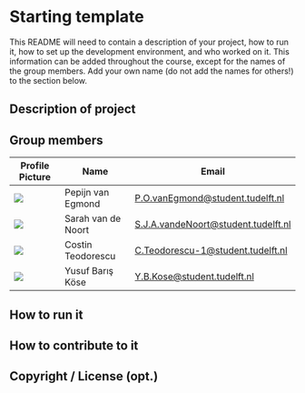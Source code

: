 # Starting template

This README will need to contain a description of your project, how to run it, how to set up the development environment, and who worked on it.
This information can be added throughout the course, except for the names of the group members.
Add your own name (do not add the names for others!) to the section below.

## Description of project

## Group members

| Profile Picture | Name              | Email                            |
|---|-------------------|----------------------------------|
| ![](https://secure.gravatar.com/avatar/92d19f393e1b2f2b09e6b7a573deab40?s=800&d=identicon&length=4&size=50&color=DDD&background=777&font-size=0.325) | Pepijn van Egmond | P.O.vanEgmond@student.tudelft.nl |
| ![](https://secure.gravatar.com/avatar/3e62f19a43f1317aed217aed0ba5cd5d?s=80&d=identicon&length=4&size=50&color=DDD&background=777&font-size=0.325) | Sarah van de Noort | S.J.A.vandeNoort@student.tudelft.nl |
| ![](https://secure.gravatar.com/avatar/0345d310f8f9944fc5cbd4737aa9c06f?s=80&d=identicon&length=4&size=50&color=DDD&background=777&font-size=0.325) | Costin Teodorescu | C.Teodorescu-1@student.tudelft.nl |
| ![](https://lh3.googleusercontent.com/ogw/AAEL6sjHwr1B-_woljnXk7lrhIrxmxKjGuppd6JIVjIZIg=s32-c-mo) | Yusuf Barış Köse | Y.B.Kose@student.tudelft.nl |

<!-- Instructions (remove once assignment has been completed -->
<!-- - Add (only!) your own name to the table above (use Markdown formatting) -->
<!-- - Mention your *student* email address -->
<!-- - Preferably add a recognizable photo, otherwise add your GitLab photo -->
<!-- - (please make sure the photos have the same size) --> 

## How to run it

## How to contribute to it

## Copyright / License (opt.)
